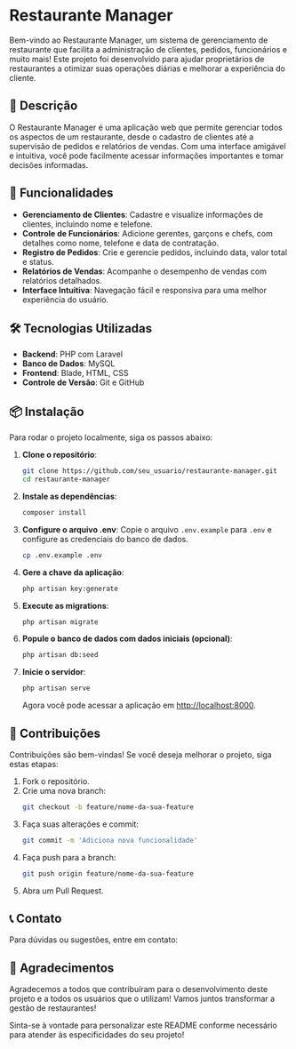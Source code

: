 # Restaurante Manager

Bem-vindo ao Restaurante Manager, um sistema de gerenciamento de restaurante que facilita a administração de clientes, pedidos, funcionários e muito mais! Este projeto foi desenvolvido para ajudar proprietários de restaurantes a otimizar suas operações diárias e melhorar a experiência do cliente.

## 📖 Descrição
O Restaurante Manager é uma aplicação web que permite gerenciar todos os aspectos de um restaurante, desde o cadastro de clientes até a supervisão de pedidos e relatórios de vendas. Com uma interface amigável e intuitiva, você pode facilmente acessar informações importantes e tomar decisões informadas.

## 🚀 Funcionalidades
- **Gerenciamento de Clientes**: Cadastre e visualize informações de clientes, incluindo nome e telefone.
- **Controle de Funcionários**: Adicione gerentes, garçons e chefs, com detalhes como nome, telefone e data de contratação.
- **Registro de Pedidos**: Crie e gerencie pedidos, incluindo data, valor total e status.
- **Relatórios de Vendas**: Acompanhe o desempenho de vendas com relatórios detalhados.
- **Interface Intuitiva**: Navegação fácil e responsiva para uma melhor experiência do usuário.

## 🛠 Tecnologias Utilizadas
- **Backend**: PHP com Laravel
- **Banco de Dados**: MySQL
- **Frontend**: Blade, HTML, CSS
- **Controle de Versão**: Git e GitHub

## 📦 Instalação
Para rodar o projeto localmente, siga os passos abaixo:

1. **Clone o repositório**:
   ```bash
   git clone https://github.com/seu_usuario/restaurante-manager.git
   cd restaurante-manager
   ```

2. **Instale as dependências**:
   ```bash
   composer install
   ```

3. **Configure o arquivo .env**:
   Copie o arquivo `.env.example` para `.env` e configure as credenciais do banco de dados.
   ```bash
   cp .env.example .env
   ```

4. **Gere a chave da aplicação**:
   ```bash
   php artisan key:generate
   ```

5. **Execute as migrations**:
   ```bash
   php artisan migrate
   ```

6. **Popule o banco de dados com dados iniciais (opcional)**:
   ```bash
   php artisan db:seed
   ```

7. **Inicie o servidor**:
   ```bash
   php artisan serve
   ```
   
   Agora você pode acessar a aplicação em [http://localhost:8000](http://localhost:8000).

## 📄 Contribuições
Contribuições são bem-vindas! Se você deseja melhorar o projeto, siga estas etapas:

1. Fork o repositório.
2. Crie uma nova branch:
   ```bash
   git checkout -b feature/nome-da-sua-feature
   ```
3. Faça suas alterações e commit:
   ```bash
   git commit -m 'Adiciona nova funcionalidade'
   ```
4. Faça push para a branch:
   ```bash
   git push origin feature/nome-da-sua-feature
   ```
5. Abra um Pull Request.

## 📞 Contato
Para dúvidas ou sugestões, entre em contato:

## 🎉 Agradecimentos
Agradecemos a todos que contribuíram para o desenvolvimento deste projeto e a todos os usuários que o utilizam! Vamos juntos transformar a gestão de restaurantes!

Sinta-se à vontade para personalizar este README conforme necessário para atender às especificidades do seu projeto!

